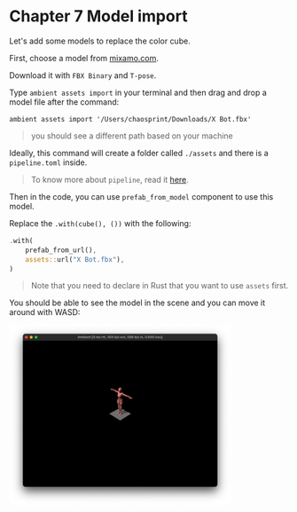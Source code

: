# Chapter 7 Model import

Let's add some models to replace the color cube.

First, choose a model from [mixamo.com](https://www.mixamo.com/#/?page=1&type=Character).

Download it with `FBX Binary` and `T-pose`.

Type `ambient assets import` in your terminal and then drag and drop a model file after the command:

```shell
ambient assets import '/Users/chaosprint/Downloads/X Bot.fbx'
```

> you should see a different path based on your machine

Ideally, this command will create a folder called `./assets` and there is a `pipeline.toml` inside.

> To know more about `pipeline`, read it [here](https://ambientrun.github.io/Ambient/reference/asset_pipeline.html).

Then in the code, you can use `prefab_from_model` component to use this model.

Replace the `.with(cube(), ())` with the following:

```rust
.with(
    prefab_from_url(),
    assets::url("X Bot.fbx"),
)
```

> Note that you need to declare in Rust that you want to use `assets` first.

You should be able to see the model in the scene and you can move it around with WASD:

<img src="./model.png" width="400" />
